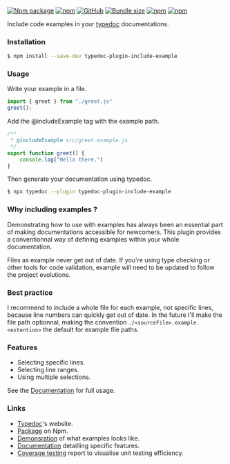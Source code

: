 [![Npm package](https://img.shields.io/npm/v/typedoc-plugin-include-example.svg)](https://www.npmjs.com/package/typedoc-plugin-include-example)
[![npm](https://img.shields.io/npm/dw/typedoc-plugin-include-example)](https://www.npmjs.com/package/typedoc-plugin-include-example)
[![GitHub](https://img.shields.io/github/license/ferdodo/typedoc-plugin-include-example)](https://github.com/ferdodo/typedoc-plugin-include-example)
[![Bundle size](https://img.shields.io/bundlephobia/minzip/typedoc-plugin-include-example)](https://bundlephobia.com/package/typedoc-plugin-include-example)
[![npm](https://img.shields.io/badge/coverage-blue)](https://ferdodo.github.io/typedoc-plugin-include-example/reports/mutation/mutation.html)
[![npm](https://img.shields.io/badge/demo-green)](https://ferdodo.github.io/typedoc-plugin-include-example/)

Include code examples in your [typedoc](https://typedoc.org/) documentations.

### Installation

```bash
$ npm install --save-dev typedoc-plugin-include-example
```

### Usage

Write your example in a file.

```javascript
import { greet } from "./greet.js"
greet();
```

Add the @includeExample tag with the example path.

```javascript
/**
 * @includeExample src/greet.example.js
 */
export function greet() {
    console.log("Hello there.")
}
```

Then generate your documentation using typedoc.

```bash
$ npx typedoc --plugin typedoc-plugin-include-example
```

### Why including examples ?

Demonstrating how to use with examples has always been an essential part of making documentations accessible for newcomers. This plugin provides a conventionnal way of defining examples within your whole documentation.

Files as example never get out of date. If you're using type checking or other tools for code validation, example will need to be updated to follow the project evolutions.

### Best practice

I recommend to include a whole file for each example, not specific lines, because line numbers can quickly get out of date. In the future I'll make the file path optionnal, making the convention `./<sourceFile>.example.<extention>` the default for example file paths.

### Features

- Selecting specific lines.
- Selecting line ranges.
- Using multiple selections.

See the [Documentation](./docs.md) for full usage.

### Links

- [Typedoc](https://typedoc.org/)'s website.
- [Package](https://www.npmjs.com/package/typedoc-plugin-include-example) on Npm.
- [Demonsration](https://ferdodo.github.io/typedoc-plugin-include-example/) of what examples looks like.
- [Documentation](./docs.md) detailling specific features.
- [Coverage testing](https://ferdodo.github.io/typedoc-plugin-include-example/reports/mutation/mutation.html) report to visualise unit testing efficiency.
